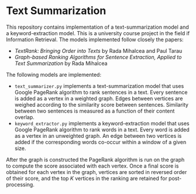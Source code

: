 # Text Summarization

This repository contains implementation of a text-summarization model and a keyword-extraction model. This is a university course project in the field if Information Retrieval. The models implemented follow closely the papers:
 * *TextRank: Bringing Order into Texts* by Rada Mihalcea and Paul Tarau
 * *Graph-based Ranking Algorithms for Sentence Extraction, Applied to Text Summarization* by Rada Mihalcea

The following models are implemented:
 * `text_summarizer.py` implements a text-summarization model that uses Google PageRank algorithm to rank sentences in a text. Every sentence is added as a vertex in a weighted graph. Edges between vertices are weighed according to the similarity score between sentences. Similarity between two sentences is measured as a function of their content overlap.
 * `keyword_extractor.py` implements a keyword-extraction model that uses Google PageRank algorithm to rank words in a text. Every word is added as a vertex in an unweighted graph. An edge between two vertices is added if the corresponding words co-occur within a window of a given size.

 After the graph is constructed the PageRank algorithm is run on the graph to compute the score associated with each vertex. Once a final score is obtained for each vertex in the graph, vertices are sorted in reversed order of their score, and the top *K* vertices in the ranking are retained for post-processing.